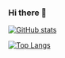 ### Hi there 👋
[![GitHub stats](https://github-readme-stats.vercel.app/api?username=YUTA-KON&theme=vue-dark&show_icons=true)](https://github.com/mo-ri-regen/github-readme-stats)

[![Top Langs](https://github-readme-stats.vercel.app/api/top-langs/?username=YUTA-KON&theme=vue-dark&show_icons=true&layout=compact)](https://github.com/mo-ri-regen/github-readme-stats)
